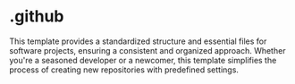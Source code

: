# .github
This template provides a standardized structure and essential files for software projects, ensuring a consistent and organized approach. Whether you're a seasoned developer or a newcomer, this template simplifies the process of creating new repositories with predefined settings.
